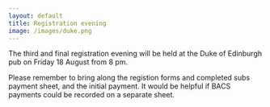 ```yaml
---
layout: default
title: Registration evening
image: /images/duke.png
---
```


The third and final registration evening will be held at the Duke of Edinburgh pub on Friday 18 August from 8 pm.

Please remember to bring along the registion forms and completed subs payment sheet, and the initial payment. 
It would be helpful if BACS payments could be recorded on a separate sheet.
